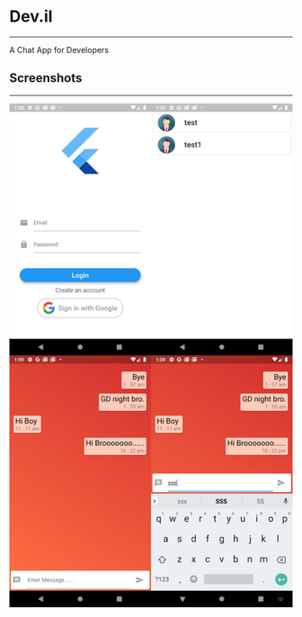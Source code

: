 # Dev.il
-----------------------------

A Chat App for Developers

## Screenshots
-------------------------------
![Not Found](./scr.jpg)
